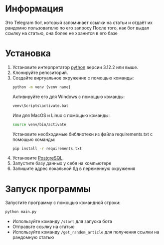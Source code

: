 # Информация
Это Telegram бот, который запоминает ссылки на статьи и отдаёт их рандомно пользователю по  его запросу
После того, как бот выдал ссылку на статью, она более не хранится в его базе

# Установка

1. Установите интерпретатор [python](https://www.python.org/downloads/) версии 3.12.2 или выше.
2. Клонируйте репозиторий.
3. Создайте виртуальное окружение c помощью команды:
    ```bash 
    python -m venv {venv name}
    ```
    Активируйте его для Windows с помощью команды:
    ```bash 
    venv\Scripts\activate.bat
    ```
    Или для MacOS и Linux с помощью команды:
     ```bash 
    source venv/bin/activate
    ```
    Установите необходимые библиотеки из файла requirements.txt с помощью команды:
    ```bash 
    pip install -r requirements.txt
    ```
4. Установите [PostgreSQL](https://www.postgresql.org/download/).
5. Запустите базу данных у себя на компьютере
6. Запишите адрес локальной бд в переменную окружения

# Запуск программы

Запустите программу с помощью командной строки:
  ```bash 
  python main.py 
  ```
- Используйте команду ```/start``` для запуска бота
- Отправьте ссылку на статью
- Используйте команду ```/get_random_article``` для получения ссылки на рандомную статью
